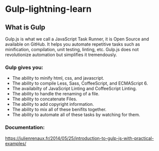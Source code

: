 # Gulp-lightning-learn
## What is Gulp

 Gulp.js is what we call a JavaScript Task Runner, it is Open Source and available on GitHub. It helps you automate repetitive tasks such as minification, compilation, unit testing, linting, etc. Gulp.js does not revolutionize automation but simplifies it tremendously.
 
### Gulp gives you:
- The ability to minify html, css, and javascript.
- The ability to compile Less, Sass, CoffeeScript, and ECMAScript 6.
- The availabilty of JavaScript Linting and CoffeeScript Linting.
- The ability to handle the renaming of a file.
- The ability to concatenate Files.
- The ability to add copyright information.
- The ability to mix all of these benifits together.
- The ability to automate all of these tasks by watching for them.

 ### Documentation: 
  https://julienrenaux.fr/2014/05/25/introduction-to-gulp-js-with-practical-examples/
